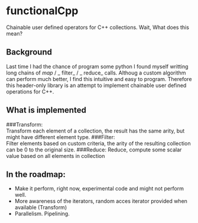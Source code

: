 # functionalCpp

Chainable user defined operators for C++ collections. 
Wait, What does this mean? 

## Background 

Last time I had the chance of program some python I found myself writting long chains of _map_ / _ filter_  / _ reduce_  calls. 
Althoug a custom algorithm can perform much better, I find this intuitive and easy to program. Therefore this header-only library
is an attempt to implement chainable user defined operations for C++.

## What is implemented 

###Transform:   
    Transform each element of a collection, the result has the same arity, but might have different element type.
###Filter:          
    Filter elements based on custom criteria, the arity of the resulting collection can be 0 to the original size.
###Reduce: 
    Reduce, compute some scalar value based on all elements in collection


## In the roadmap:

  + Make it perform, right now, experimental code and might not perform well.
  + More awareness of the iterators, random acces iterator provided when available (Transform)
  + Parallelism. Pipelining. 

